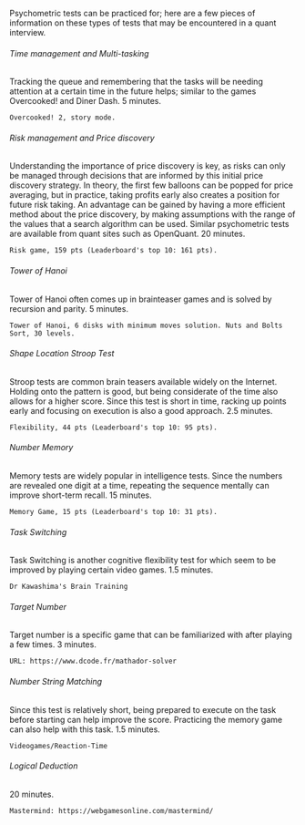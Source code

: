 Psychometric tests can be practiced for; here are a few pieces of information on these types of tests that may be encountered in a quant interview.

<h6>Time management and Multi-tasking</h6>

Tracking the queue and remembering that the tasks will be needing attention at a certain time in the future helps; similar to the games Overcooked! and Diner Dash. 5 minutes.

```
Overcooked! 2, story mode.
```

<h6>Risk management and Price discovery</h6>

Understanding the importance of price discovery is key, as risks can only be managed through decisions that are informed by this initial price discovery strategy. In theory, the first few balloons can be popped for price averaging, but in practice, taking profits early also creates a position for future risk taking. An advantage can be gained by having a more efficient method about the price discovery, by making assumptions with the range of the values that a search algorithm can be used. Similar psychometric tests are available from quant sites such as OpenQuant. 20 minutes.

```
Risk game, 159 pts (Leaderboard's top 10: 161 pts). 
```

<h6>Tower of Hanoi</h6>

Tower of Hanoi often comes up in brainteaser games and is solved by recursion and parity. 5 minutes.

```
Tower of Hanoi, 6 disks with minimum moves solution. Nuts and Bolts Sort, 30 levels.
```

<h6>Shape Location Stroop Test</h6>

Stroop tests are common brain teasers available widely on the Internet. Holding onto the pattern is good, but being considerate of the time also allows for a higher score. Since this test is short in time, racking up points early and focusing on execution is also a good approach. 2.5 minutes.

```
Flexibility, 44 pts (Leaderboard's top 10: 95 pts).
```

<h6>Number Memory</h6>

Memory tests are widely popular in intelligence tests. Since the numbers are revealed one digit at a time, repeating the sequence mentally can improve short-term recall. 15 minutes.

```
Memory Game, 15 pts (Leaderboard's top 10: 31 pts).
```

<h6>Task Switching</h6>

Task Switching is another cognitive flexibility test for which seem to be improved by playing certain video games. 1.5 minutes.

```
Dr Kawashima's Brain Training
```

<h6>Target Number</h6>

Target number is a specific game that can be familiarized with after playing a few times. 3 minutes.

```
URL: https://www.dcode.fr/mathador-solver
```

<h6>Number String Matching</h6>

Since this test is relatively short, being prepared to execute on the task before starting can help improve the score. Practicing the memory game can also help with this task. 1.5 minutes.

```
Videogames/Reaction-Time
```

<h6>Logical Deduction</h6>

20 minutes.

```
Mastermind: https://webgamesonline.com/mastermind/
```
